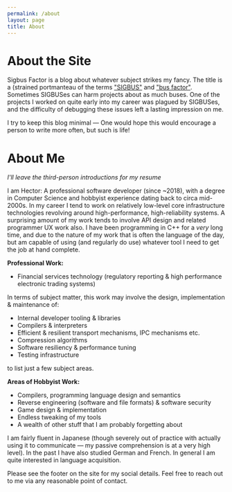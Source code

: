 ```yaml
---
permalink: /about
layout: page
title: About
---
```


# __About the Site__

Sigbus Factor is a blog about whatever subject strikes my fancy. The title is a
(strained portmanteau of the terms
["SIGBUS"](https://en.wikipedia.org/wiki/Bus_error) and ["bus
factor"](https://en.wikipedia.org/wiki/Bus_factor). Sometimes SIGBUSes can harm
projects about as much buses. One of the projects I worked on quite early into
my career was plagued by SIGBUSes, and the difficulty of debugging these issues
left a lasting impression on me.

I try to keep this blog minimal — One would hope this would encourage a person
to write more often, but such is life!


# __About Me__
*I'll leave the third-person introductions for my resume*

I am Hector: A professional software developer (since ~2018), with a degree in
Computer Science and hobbyist experience dating back to circa mid-2000s. In my
career I tend to work on relatively low-level core infrastructure technologies
revolving around high-performance, high-reliability systems. A surprising amount
of my work tends to involve API design and related programmer UX work also. I
have been programming in C++ for a _very_ long time, and due to the nature of my
work that is often the language of the day, but am capable of using (and
regularly do use) whatever tool I need to get the job at hand complete.


__Professional Work:__

 * Financial services technology (regulatory reporting & high performance
   electronic trading systems)


In terms of subject matter, this work may involve the design, implementation &
maintenance of:

 * Internal developer tooling & libraries
 * Compilers & interpreters
 * Efficient & resilient transport mechanisms, IPC mechanisms etc.
 * Compression algorithms
 * Software resiliency & performance tuning
 * Testing infrastructure

to list just a few subject areas.


__Areas of Hobbyist Work:__

 * Compilers, programming language design and semantics
 * Reverse engineering (software and file formats) & software security
 * Game design & implementation
 * Endless tweaking of my tools
 * A wealth of other stuff that I am probably forgetting about

I am fairly fluent in Japanese (though severely out of practice with actually
using it to communicate — my passive comprehension is at a very high level).
In the past I have also studied German and French. In general I am quite
interested in language acquisition.

Please see the footer on the site for my social details. Feel free to reach out
to me via any reasonable point of contact.
